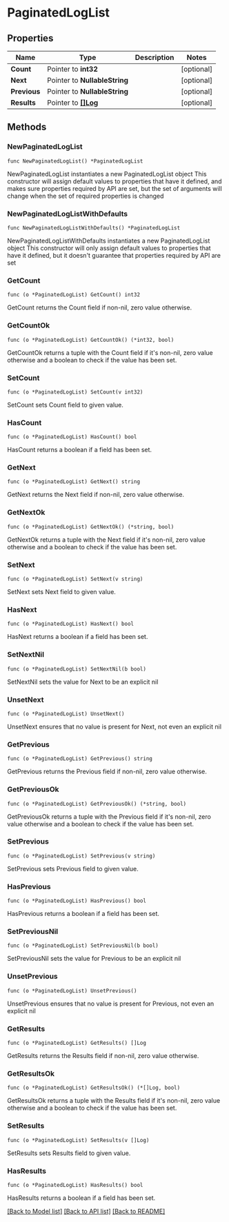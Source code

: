 # PaginatedLogList

## Properties

Name | Type | Description | Notes
------------ | ------------- | ------------- | -------------
**Count** | Pointer to **int32** |  | [optional] 
**Next** | Pointer to **NullableString** |  | [optional] 
**Previous** | Pointer to **NullableString** |  | [optional] 
**Results** | Pointer to [**[]Log**](Log.md) |  | [optional] 

## Methods

### NewPaginatedLogList

`func NewPaginatedLogList() *PaginatedLogList`

NewPaginatedLogList instantiates a new PaginatedLogList object
This constructor will assign default values to properties that have it defined,
and makes sure properties required by API are set, but the set of arguments
will change when the set of required properties is changed

### NewPaginatedLogListWithDefaults

`func NewPaginatedLogListWithDefaults() *PaginatedLogList`

NewPaginatedLogListWithDefaults instantiates a new PaginatedLogList object
This constructor will only assign default values to properties that have it defined,
but it doesn't guarantee that properties required by API are set

### GetCount

`func (o *PaginatedLogList) GetCount() int32`

GetCount returns the Count field if non-nil, zero value otherwise.

### GetCountOk

`func (o *PaginatedLogList) GetCountOk() (*int32, bool)`

GetCountOk returns a tuple with the Count field if it's non-nil, zero value otherwise
and a boolean to check if the value has been set.

### SetCount

`func (o *PaginatedLogList) SetCount(v int32)`

SetCount sets Count field to given value.

### HasCount

`func (o *PaginatedLogList) HasCount() bool`

HasCount returns a boolean if a field has been set.

### GetNext

`func (o *PaginatedLogList) GetNext() string`

GetNext returns the Next field if non-nil, zero value otherwise.

### GetNextOk

`func (o *PaginatedLogList) GetNextOk() (*string, bool)`

GetNextOk returns a tuple with the Next field if it's non-nil, zero value otherwise
and a boolean to check if the value has been set.

### SetNext

`func (o *PaginatedLogList) SetNext(v string)`

SetNext sets Next field to given value.

### HasNext

`func (o *PaginatedLogList) HasNext() bool`

HasNext returns a boolean if a field has been set.

### SetNextNil

`func (o *PaginatedLogList) SetNextNil(b bool)`

 SetNextNil sets the value for Next to be an explicit nil

### UnsetNext
`func (o *PaginatedLogList) UnsetNext()`

UnsetNext ensures that no value is present for Next, not even an explicit nil
### GetPrevious

`func (o *PaginatedLogList) GetPrevious() string`

GetPrevious returns the Previous field if non-nil, zero value otherwise.

### GetPreviousOk

`func (o *PaginatedLogList) GetPreviousOk() (*string, bool)`

GetPreviousOk returns a tuple with the Previous field if it's non-nil, zero value otherwise
and a boolean to check if the value has been set.

### SetPrevious

`func (o *PaginatedLogList) SetPrevious(v string)`

SetPrevious sets Previous field to given value.

### HasPrevious

`func (o *PaginatedLogList) HasPrevious() bool`

HasPrevious returns a boolean if a field has been set.

### SetPreviousNil

`func (o *PaginatedLogList) SetPreviousNil(b bool)`

 SetPreviousNil sets the value for Previous to be an explicit nil

### UnsetPrevious
`func (o *PaginatedLogList) UnsetPrevious()`

UnsetPrevious ensures that no value is present for Previous, not even an explicit nil
### GetResults

`func (o *PaginatedLogList) GetResults() []Log`

GetResults returns the Results field if non-nil, zero value otherwise.

### GetResultsOk

`func (o *PaginatedLogList) GetResultsOk() (*[]Log, bool)`

GetResultsOk returns a tuple with the Results field if it's non-nil, zero value otherwise
and a boolean to check if the value has been set.

### SetResults

`func (o *PaginatedLogList) SetResults(v []Log)`

SetResults sets Results field to given value.

### HasResults

`func (o *PaginatedLogList) HasResults() bool`

HasResults returns a boolean if a field has been set.


[[Back to Model list]](../README.md#documentation-for-models) [[Back to API list]](../README.md#documentation-for-api-endpoints) [[Back to README]](../README.md)


